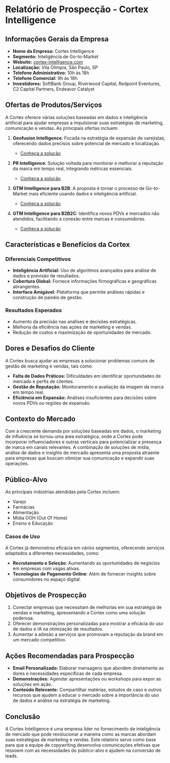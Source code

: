 # Relatório de Prospecção - Cortex Intelligence

## Informações Gerais da Empresa
- **Nome da Empresa:** Cortex Intelligence
- **Segmento:** Inteligência de Go-to-Market
- **Website:** [cortex-intelligence.com](https://www.cortex-intelligence.com)
- **Localização:** Vila Olímpia, São Paulo, SP
- **Telefone Administrativo:** 10h às 18h
- **Telefone Comercial:** 9h às 18h
- **Investidores:** SoftBank Group, Riverwood Capital, Redpoint Eventures, C2 Capital Partners, Endeavor Catalyst

## Ofertas de Produtos/Serviços
A Cortex oferece várias soluções baseadas em dados e inteligência artificial para ajudar empresas a impulsionar suas estratégias de marketing, comunicação e vendas. As principais ofertas incluem:

1. **Geofusion Intelligence**: Focada na estratégia de expansão de varejistas, oferecendo dados precisos sobre potencial de mercado e localização.
   - [Conheça a solução](https://www.cortex-intelligence.com/geofusion-intelligence?hsLang=pt-br)

2. **PR Intelligence**: Solução voltada para monitorar e melhorar a reputação da marca em tempo real, integrando métricas essenciais.
   - [Conheça a solução](https://www.cortex-intelligence.com/comunicacao-estrategica-e-reputacao?hsLang=pt-br)

3. **GTM Intelligence para B2B**: A proposta é tornar o processo de Go-to-Market mais eficiente usando dados e inteligência artificial.
   - [Conheça a solução](https://www.cortex-intelligence.com/inteligencia-de-vendas-b2b?hsLang=pt-br)

4. **GTM Intelligence para B2B2C**: Identifica novos PDVs e mercados não atendidos, facilitando a conexão entre marcas e consumidores.
   - [Conheça a solução](https://www.cortex-intelligence.com/solucao-mercado-e-vendas?hsLang=pt-br)

## Características e Benefícios da Cortex
### Diferenciais Competitivos
- **Inteligência Artificial:** Uso de algoritmos avançados para análise de dados e previsão de resultados.
- **Cobertura Global:** Fornece informações firmográficas e geográficas abrangentes.
- **Interface Amigável:** Plataforma que permite análises rápidas e construção de painéis de gestão.

### Resultados Esperados
- Aumento da precisão nas análises e decisões estratégicas.
- Melhoria da eficiência nas ações de marketing e vendas.
- Redução de custos e maximização de oportunidades de mercado.

## Dores e Desafios do Cliente
A Cortex busca ajudar as empresas a solucionar problemas comuns de gestão de marketing e vendas, tais como:
- **Falta de Dados Práticos:** Dificuldades em identificar oportunidades de mercado e perfis de clientes.
- **Gestão de Reputação:** Monitoramento e avaliação da imagem da marca em tempo real.
- **Eficiência em Expansão:** Análises insuficientes para decisões sobre novos PDVs ou regiões de expansão.

## Contexto do Mercado
Com a crescente demanda por soluções baseadas em dados, o marketing de influência se tornou uma área estratégica, onde a Cortex pode incorporar influenciadores e outras verticais para potencializar a presença de marca em canais relevantes. A combinação de soluções de mídia, análise de dados e insights de mercado apresenta uma proposta atraente para empresas que buscam otimizar sua comunicação e expandir suas operações.

## Público-Alvo
As principais indústrias atendidas pela Cortex incluem:
- Varejo
- Farmácias
- Alimentação
- Mídia OOH (Out Of Home)
- Ensino e Educação

### Casos de Uso
A Cortex já demonstrou eficácia em vários segmentos, oferecendo serviços adaptados a diferentes necessidades, como:
- **Recrutamento e Seleção**: Aumentando as oportunidades de negócios em empresas com vagas ativas.
- **Tecnologias de Pagamento Online**: Além de fornecer insights sobre consumidores no espaço digital.

## Objetivos de Prospecção
1. Conectar empresas que necessitam de melhorias em sua estratégia de vendas e marketing, apresentando a Cortex como uma solução poderosa.
2. Oferecer demonstrações personalizadas para mostrar a eficácia do uso de dados e IA na otimização de resultados.
3. Aumentar a adesão a serviços que promovam a reputação da brand em um mercado competitivo.

## Ações Recomendadas para Prospecção
- **Email Personalizado:** Elaborar mensagens que abordem diretamente as dores e necessidades específicas de cada empresa.
- **Demonstrações:** Agendar apresentações ou workshops para expor as soluções em ação.
- **Conteúdo Relevante:** Compartilhar matérias, estudos de caso e outros recursos que ajudem a educar o mercado sobre a importância do uso de dados e análise na estratégia de marketing.

## Conclusão
A Cortex Intelligence é uma empresa líder no fornecimento de inteligência de mercado que pode revolucionar a maneira como as marcas abordam suas estratégias de marketing e vendas. Este relatório serve como base para que a equipe de copywriting desenvolva comunicações efetivas que ressoem com as necessidades do público-alvo e ajudem na conversão de leads.
